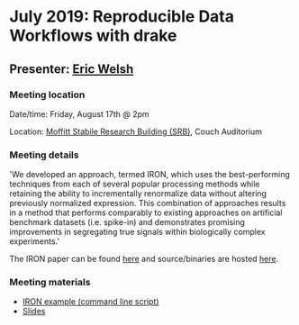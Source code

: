 # July 2019: Reproducible Data Workflows with drake

## Presenter: [Eric Welsh](mailto:eric.welsh@moffitt.org)

### Meeting location
Date/time: Friday, August 17th @ 2pm

Location: [Moffitt Stabile Research Building (SRB)](https://goo.gl/maps/o6j3rtTuxCB2), Couch Auditorium
### Meeting details

'We developed an approach, termed IRON, which uses the best-performing techniques from each of several popular processing methods while retaining the ability to incrementally renormalize data without altering previously normalized expression. This combination of approaches results in a method that performs comparably to existing approaches on artificial benchmark datasets (i.e. spike-in) and demonstrates promising improvements in segregating true signals within biologically complex experiments.'

The IRON paper can be found [here](https://bmcbioinformatics.biomedcentral.com/articles/10.1186/1471-2105-14-153) and source/binaries are hosted [here](http://gene.moffitt.org/libaffy/).

### Meeting materials

* [IRON example (command line script)](https://github.com/pstew/biodataclub/raw/master/meetings/august_2019/go_agilent_example.sh)
* [Slides](https://github.com/pstew/biodataclub/blob/master/meetings/august_2019/iron_biodata_club_talk.pptx?raw=true)
